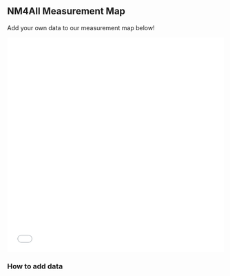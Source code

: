 ## NM4All Measurement Map

Add your own data to our measurement map below!

<iframe frameborder=0 style='width:100%;height:500px' src='//www.zeemaps.com/pub?group=3718055&legend=1&locate=1&add=1&h=purple,blue,yellow,light%20green,light%20blue,light%20yellow,light%20purple,white,brown,black,grey,orange,red%20dust,spring,olive,tree,forest,mold,teal,sky,cloud,lavender,fuscia,sunset,burgundy,lilac,sunflower,candle&track=UA-67572805-3'> </iframe>

### How to add data
